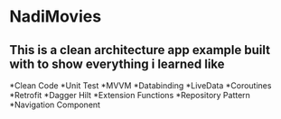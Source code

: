 # NadiMovies
 
## This is a clean architecture app example built with to show everything i learned like
*Clean Code
*Unit Test
*MVVM 
*Databinding
*LiveData 
*Coroutines 
*Retrofit
*Dagger Hilt
*Extension Functions
*Repository Pattern
*Navigation Component

